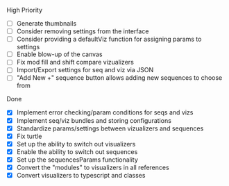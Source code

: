 High Priority

- [ ] Generate thumbnails
- [ ] Consider removing settings from the interface
- [ ] Consider providing a defaultViz function for assigning params to settings
- [ ] Enable blow-up of the canvas
- [ ] Fix mod fill and shift compare vizualizers
- [ ] Import/Export settings for seq and viz via JSON
- [ ] "Add New +" sequence button allows adding new sequences to choose from

Done
- [x] Implement error checking/param conditions for seqs and vizs
- [x] Implement seq/viz bundles and storing configurations
- [x] Standardize params/settings between vizualizers and sequences
- [x] Fix turtle
- [x] Set up the ability to switch out visualizers
- [x] Enable the ability to switch out sequences
- [x] Set up the sequencesParams functionality
- [x] Convert the "modules" to visualizers in all references
- [x] Convert visualizers to typescript and classes
